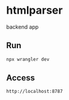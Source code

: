 # htmlparser

backend app

## Run

```bash
npx wrangler dev
```

## Access

```
http://localhost:8787
```